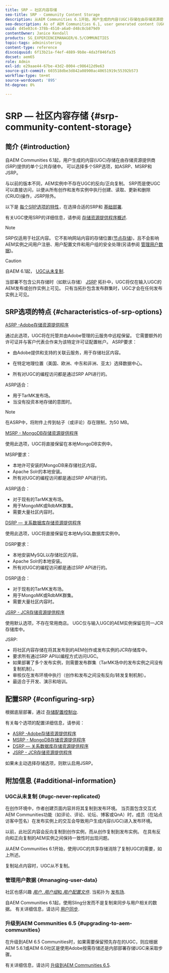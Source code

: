 ```yaml
---
title: SRP — 社区内容存储
seo-title: SRP - Community Content Storage
description: 从AEM Communities 6.1开始，用户生成的内容(UGC)存储在由存储资源提供商(SRP)提供的单个公共存储中
seo-description: As of AEM Communities 6.1, user generated content (UGC) is stored in a single, common store provided by a storage resource provider (SRP)
uuid: d45e03c4-378b-4510-a6a0-d48c8cb879d9
contentOwner: Janice Kendall
products: SG_EXPERIENCEMANAGER/6.5/COMMUNITIES
topic-tags: administering
content-type: reference
discoiquuid: 6f13b21a-f4ef-4889-9b8e-4da3f846fa35
docset: aem65
role: Admin
exl-id: e29aae44-67be-43d2-8004-c986412d9e63
source-git-commit: 603518dbe3d842a08900ac40651919c55392b573
workflow-type: tm+mt
source-wordcount: '895'
ht-degree: 0%

---
```


# SRP — 社区内容存储 {#srp-community-content-storage}

## 简介 {#introduction}

自AEM Communities 6.1起，用户生成的内容(UGC)存储在由存储资源提供商(SRP)提供的单个公共存储中。 可以选择多个SRP选项，如ASRP、MSRP和JSRP。

与以前的版本不同，AEM实例中不存在UGC的反向/正向复制。 SRP而是使UGC可以直接访问，以便从所有创作和发布实例中执行创建、读取、更新和删除(CRUD)操作，JSRP除外。

以下是 [每个SRP选项的特性](#characteristics-of-srp-options)，在选择合适的SRP和 [基础部署](/help/communities/topologies.md).

有关UGC使用SRP的详细信息，请参阅 [存储资源提供程序概述](/help/communities/srp.md).

>[!NOTE]
>
>SRP仅适用于社区内容。 它不影响网站内容的存储位置([节点存储](/help/sites-deploying/data-store-config.md))，且不会影响AEM实例之间用户注册、用户配置文件和用户组的安全处理(另请参阅 [管理用户数据](#managing-user-data))。

>[!CAUTION]
>
>自AEM 6.1起， [UGC从未复制](#ugc-never-replicated).
>
>当部署不包含公共存储时（如默认存储） [JSRP](/help/communities/topologies.md#jsrp) 拓扑中，UGC将仅在输入UGC的AEM发布或创作实例上可见。 只有当拓扑包含发布群集时，UGC才会在任何发布实例上可见。

## SRP选项的特点 {#characteristics-of-srp-options}

[ASRP -Adobe存储资源提供程序](/help/communities/asrp.md)

通过此选项，UGC将在托管并由Adobe管理的云服务中远程保留。 它需要额外的许可证并与客户代表合作来为该特定许可证配置帐户。 ASRP要求：

* 由Adobe提供和支持的关联云服务，用于存储社区内容。
* 在特定地理位置（美国、欧洲、中东和非洲、亚太）选择数据中心。

* 所有对UGC的编程访问都是通过SRP API进行的。

ASRP适合：

* 用于TarMK发布场。
* 当没有投资本地存储的意图时。

>[!NOTE]
>
>在ASRP中，将附件上传到帖子（或评论）存在限制，为50 MB。

[MSRP - MongoDB存储资源提供程序](/help/communities/msrp.md)

使用此选项，UGC将直接保留在本地MongoDB实例中。

MSRP要求：

* 本地许可安装的MongoDB来存储社区内容。
* Apache Solr的本地安装。
* 所有对UGC的编程访问都是通过SRP API进行的。

ASRP适合：

* 对于现有的TarMK发布场。
* 用于MongoMK或RdbMK群集。
* 需要大量社区内容时。

[DSRP — 关系数据库存储资源提供程序](/help/communities/dsrp.md)

使用此选项，UGC将直接保留在本地MySQL数据库实例中。

DSRP要求：

* 本地安装MySQL以存储社区内容。
* Apache Solr的本地安装。
* 所有对UGC的编程访问都是通过SRP API进行的。

DSRP适合：

* 对于现有的TarMK发布场。
* 用于MongoMK或RdbMK群集。
* 需要大量社区内容时。

[JSRP - JCR存储资源提供程序](/help/communities/jsrp.md)

使用默认选项，不存在常用商店。 UGC仅与输入UGC的AEM实例保留在同一JCR存储库中。

JSRP:

* 将社区内容存储在将其发布到的AEM创作或发布实例的JCR存储库中。
* 要求所有通过SRP API以编程方式访问UGC。
* 如果部署了多个发布实例，则需要发布群集（TarMK场中的发布实例之间没有复制机制）。
* 审核仅在发布环境中执行（创作和发布之间没有反向/转发复制机制）。
* 最适合于开发、演示和培训。

## 配置SRP {#configuring-srp}

根据底层部署，通过 [存储配置控制台](/help/communities/srp-config.md).

有关每个选项的配置详细信息，请参阅：

* [ASRP -Adobe存储资源提供程序](/help/communities/asrp.md)
* [MSRP - MongoDB存储资源提供程序](/help/communities/msrp.md)
* [DSRP — 关系数据库存储资源提供程序](/help/communities/dsrp.md)
* [JSRP - JCR存储资源提供程序](/help/communities/jsrp.md)

如果未主动选择存储选项，则默认启用JSRP。

## 附加信息 {#additional-information}

### UGC从未复制 {#ugc-never-replicated}

在创作环境中，作者创建页面内容并将其复制到发布环境。 当页面包含交互式AEM Communities功能（如评论、评论、论坛、博客或QnA）时，成员（在站点访客中签名）在发布实例上的交互会导致用户生成内容(UGC)进入发布环境。

以前，此社区内容会反向复制到创作实例，而从创作复制到发布实例。 在具有反向和正向复制的AEM实例之间保持一致性时出现问题。

从AEM Communities 6.1开始，使用UGC的共享存储消除了复制UGC的需要，如上所述。

复制站点内容时，UGC从不复制。

### 管理用户数据 {#managing-user-data}

社区也感兴趣 [*用户*, *用户组*&#x200B;和 *用户配置文件*](/help/communities/users.md). 当拓扑为 [发布场](/help/sites-deploying/recommended-deploys.md#tarmk-farm).

自AEM Communities 6.1起，使用Sling分发而不是复制来同步与用户相关的数据。 有关详细信息，请访问 [用户同步](/help/communities/sync.md).

### 升级到AEM Communities 6.5 {#upgrading-to-aem-communities}

在升级到AEM 6.5 Communities时，如果需要保留预先存在的UGC，则应根据AEM 5.6.1或AEM 6.0社区是使用Adobe按需存储还是内部部署存储UGC来采取步骤。

有关详细信息，请访问 [升级到AEM Communities 6.5](/help/communities/upgrade.md).

